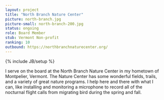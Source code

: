```yaml
---
layout: project
title: "North Branch Nature Center"
picture: north-branch.jpg
picture-small: north-branch-200.jpg
status: ongoing
role: Board Member
stub: Vermont Non-profit
ranking: 10
outbound: https://northbranchnaturecenter.org/
---
```

{% include JB/setup %}

I serve on the board at the North Branch Nature Center in my hometown of Montpelier, Vermont. The Nature Center has some wonderful fields, trails, and a variety of great nature programs. I help here and there with what I can, like installing and monitoring a microphone to record all of the nocturnal flight calls from migrating bird during the spring and fall.
